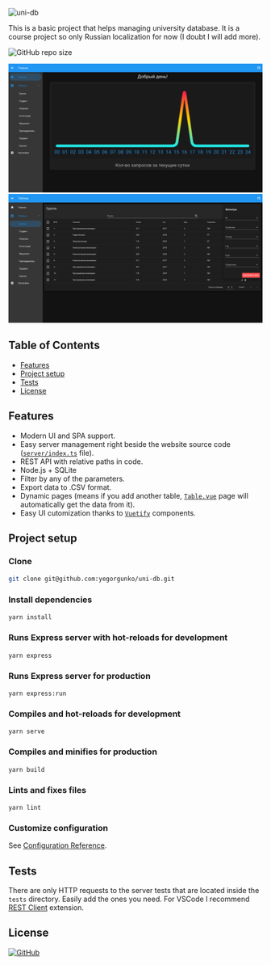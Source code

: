 ![uni-db](https://socialify.git.ci/yegorgunko/uni-db/image?description=1&font=Inter&issues=1&language=1&owner=1&pattern=Plus&pulls=1&theme=Dark)

This is a basic project that helps managing university database. It is a course project so only Russian localization for now (I doubt I will add more).

![GitHub repo size](https://img.shields.io/github/repo-size/yegorgunko/uni-db)

[![Preview screenshot 1](assets/images/screenshots/1.png)](assets/images/screenshots/1.png)
[![Preview screenshot 2](assets/images/screenshots/2.png)](assets/images/screenshots/2.png)

## Table of Contents

- [Features](#features)
- [Project setup](#project-setup)
- [Tests](#tests)
- [License](#license)

## Features

- Modern UI and SPA support.
- Easy server management right beside the website source code ([`server/index.ts`](server/index.ts) file).
- REST API with relative paths in code.
- Node.js + SQLite
- Filter by any of the parameters.
- Export data to .CSV format.
- Dynamic pages (means if you add another table, [`Table.vue`](src/views/Table.vue) page will automatically get the data from it).
- Easy UI cutomization thanks to [`Vuetify`](https://vuetifyjs.com/) components.

## Project setup

### Clone

```bash
git clone git@github.com:yegorgunko/uni-db.git
```

### Install dependencies

```
yarn install
```

### Runs Express server with hot-reloads for development

```
yarn express
```

### Runs Express server for production

```
yarn express:run
```

### Compiles and hot-reloads for development

```
yarn serve
```

### Compiles and minifies for production

```
yarn build
```

### Lints and fixes files

```
yarn lint
```

### Customize configuration

See [Configuration Reference](https://cli.vuejs.org/config/).

## Tests

There are only HTTP requests to the server tests that are located inside the `tests` directory. Easily add the ones you need. For VSCode I recommend [REST Client](https://github.com/Huachao/vscode-restclient) extension.

## License

[![GitHub](https://img.shields.io/github/license/yegorgunko/uni-db)](LICENSE)

